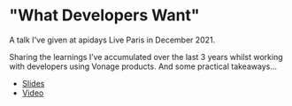 # "What Developers Want"
A talk I've given at apidays Live Paris in December 2021.

Sharing the learnings I’ve accumulated over the last 3 years whilst working with developers using Vonage products. And some practical takeaways...

- [Slides](apidaysParis_What-developers-want.pdf)
- [Video](https://www.youtube.com/watch?v=4O92wtjpCLU)
